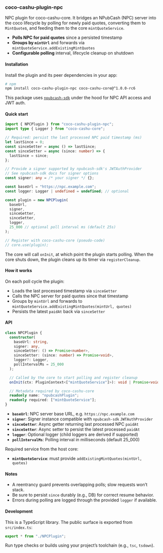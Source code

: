 ### coco-cashu-plugin-npc

NPC plugin for coco-cashu-core. It bridges an NPubCash (NPC) server into the coco lifecycle by polling for newly paid quotes, converting them to `MintQuote`s, and feeding them to the core `mintQuoteService`.

- **Polls NPC for paid quotes** since a persisted timestamp
- **Groups by `mintUrl`** and forwards via `mintQuoteService.addExistingMintQuotes`
- **Configurable polling** interval, lifecycle cleanup on shutdown

#### Installation

Install the plugin and its peer dependencies in your app:

```bash
# npm
npm install coco-cashu-plugin-npc coco-cashu-core@^1.0.0-rc6
```

This package uses [`npubcash-sdk`](https://www.npmjs.com/package/npubcash-sdk) under the hood for NPC API access and JWT auth.

#### Quick start

```ts
import { NPCPlugin } from "coco-cashu-plugin-npc";
import type { Logger } from "coco-cashu-core";

// Required: persist the last processed NPC paid timestamp (ms)
let lastSince = 0;
const sinceGetter = async () => lastSince;
const sinceSetter = async (since: number) => {
  lastSince = since;
};

// Provide a signer supported by npubcash-sdk's JWTAuthProvider
// See npubcash-sdk docs for signer options
const signer: any = /* your signer */ {};

const baseUrl = "https://npc.example.com";
const logger: Logger | undefined = undefined; // optional

const plugin = new NPCPlugin(
  baseUrl,
  signer,
  sinceGetter,
  sinceSetter,
  logger,
  25_000 // optional poll interval ms (default 25s)
);

// Register with coco-cashu-core (pseudo-code)
// core.use(plugin);
```

The core will call `onInit`, at which point the plugin starts polling. When the core shuts down, the plugin cleans up its timer via `registerCleanup`.

#### How it works

On each poll cycle the plugin:

- Loads the last processed timestamp via `sinceGetter`
- Calls the NPC server for paid quotes since that timestamp
- Groups by `mintUrl` and forwards to `mintQuoteService.addExistingMintQuotes(mintUrl, quotes)`
- Persists the latest `paidAt` back via `sinceSetter`

#### API

```ts
class NPCPlugin {
  constructor(
    baseUrl: string,
    signer: any,
    sinceGetter: () => Promise<number>,
    sinceSetter: (since: number) => Promise<void>,
    logger?: Logger,
    pollIntervalMs = 25_000
  );

  // Called by the core to start polling and register cleanup
  onInit(ctx: PluginContext<["mintQuoteService"]>): void | Promise<void>;

  // Metadata required by coco-cashu-core
  readonly name: "npubcashPlugin";
  readonly required: ["mintQuoteService"];
}
```

- **`baseUrl`**: NPC server base URL, e.g. `https://npc.example.com`
- **`signer`**: Signer instance compatible with `npubcash-sdk` `JWTAuthProvider`
- **`sinceGetter`**: Async getter returning last processed NPC `paidAt`
- **`sinceSetter`**: Async setter to persist the latest processed `paidAt`
- **`logger`**: Optional logger (child loggers are derived if supported)
- **`pollIntervalMs`**: Polling interval in milliseconds (default 25_000)

Required service from the host core:

- **`mintQuoteService`**: must provide `addExistingMintQuotes(mintUrl, quotes)`

#### Notes

- A reentrancy guard prevents overlapping polls; slow requests won’t stack.
- Be sure to persist `since` durably (e.g., DB) for correct resume behavior.
- Errors during polling are logged through the provided `logger` if available.

#### Development

This is a TypeScript library. The public surface is exported from `src/index.ts`:

```ts
export * from "./NPCPlugin";
```

Run type checks or builds using your project’s toolchain (e.g., `tsc`, `tsdown`).
